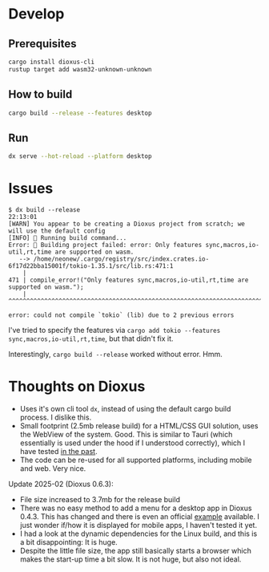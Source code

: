 # Develop

## Prerequisites

```bash
cargo install dioxus-cli
rustup target add wasm32-unknown-unknown
```

## How to build

```bash
cargo build --release --features desktop
```

## Run

```bash
dx serve --hot-reload --platform desktop
```

# Issues

```shell-session
$ dx build --release                                                                                                                                                                        22:13:01
[WARN] You appear to be creating a Dioxus project from scratch; we will use the default config
[INFO] 🚅 Running build command...
Error: 🚫 Building project failed: error: Only features sync,macros,io-util,rt,time are supported on wasm.
   --> /home/neonew/.cargo/registry/src/index.crates.io-6f17d22bba15001f/tokio-1.35.1/src/lib.rs:471:1
    |
471 | compile_error!("Only features sync,macros,io-util,rt,time are supported on wasm.");
    | ^^^^^^^^^^^^^^^^^^^^^^^^^^^^^^^^^^^^^^^^^^^^^^^^^^^^^^^^^^^^^^^^^^^^^^^^^^^^^^^^^^

error: could not compile `tokio` (lib) due to 2 previous errors
```

I've tried to specify the features via `cargo add tokio --features sync,macros,io-util,rt,time`, but that
didn't fix it.

Interestingly, `cargo build --release` worked without error. Hmm.

# Thoughts on Dioxus

- Uses it's own cli tool `dx`, instead of using the default cargo build process. I dislike this.
- Small footprint (2.5mb release build) for a HTML/CSS GUI solution, uses the WebView of the system. Good.
  This is similar to Tauri (which essentially is used under the hood if I understood correctly),
  which I have tested [in the past](https://andreas-mausch.de/blog/2020-02-20-tauri/).
- The code can be re-used for all supported platforms, including mobile and web. Very nice.

Update 2025-02 (Dioxus 0.6.3):

- File size increased to 3.7mb for the release build
- There was no easy method to add a menu for a desktop app in Dioxus 0.4.3.
  This has changed and there is even an official [example](https://github.com/DioxusLabs/dioxus/blob/v0.6.3/examples/custom_menu.rs)
  available. I just wonder if/how it is displayed for mobile apps, I
  haven't tested it yet.
- I had a look at the dynamic dependencies for the Linux build, and this is a bit
  disappointing: It is huge.
- Despite the little file size, the app still basically starts a browser which
  makes the start-up time a bit slow. It is not huge, but also not ideal.

